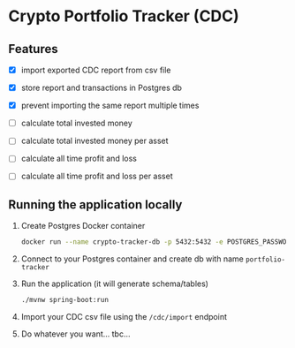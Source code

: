 # Crypto Portfolio Tracker (CDC)

## Features
- [x] import exported CDC report from csv file
- [x] store report and transactions in Postgres db
- [x] prevent importing the same report multiple times
- [ ] calculate total invested money
- [ ] calculate total invested money per asset
- [ ] calculate all time profit and loss
- [ ] calculate all time profit and loss per asset


## Running the application locally


1. Create Postgres Docker container
    
    ```bash
    docker run --name crypto-tracker-db -p 5432:5432 -e POSTGRES_PASSWORD=password -d postgres
    ```
   
2. Connect to your Postgres container and create db with name `portfolio-tracker`
    
3. Run the application (it will generate schema/tables)

    ```bash
    ./mvnw spring-boot:run
    
    ```
    
4. Import your CDC csv file using the `/cdc/import` endpoint

5. Do whatever you want... tbc... 